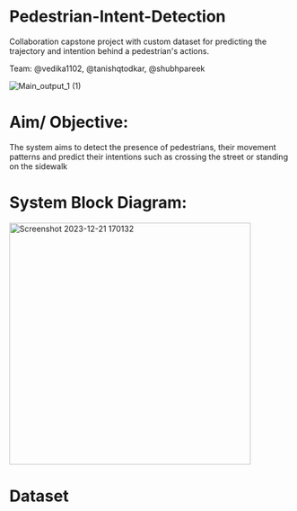 # Pedestrian-Intent-Detection

Collaboration capstone project with custom dataset for predicting the trajectory and intention behind a pedestrian's actions.

Team: @vedika1102, @tanishqtodkar, @shubhpareek


  ![Main_output_1 (1)](https://github.com/Vedika1102/Pedestrian-Intent-Detection/assets/88620694/3238a5c9-81f2-479e-8726-b079e7b0137c)


# Aim/ Objective:

The system aims to detect the presence of pedestrians, their movement patterns and predict their intentions such as crossing the street or standing on the sidewalk

# System Block Diagram:
<img width="430" alt="Screenshot 2023-12-21 170132" src="https://github.com/Vedika1102/Pedestrian-Intent-Detection/assets/88620694/d1d55410-22ca-4d95-ac67-937c0fa8a6d2">


# Dataset

